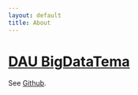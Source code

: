 ```yaml
---
layout: default
title: About
---
```


# [DAU BigDataTema](https://pandasekh.github.io/Jekyll-YAMT//)
See [Github](https://github.com/DAU-BigDataTeams).